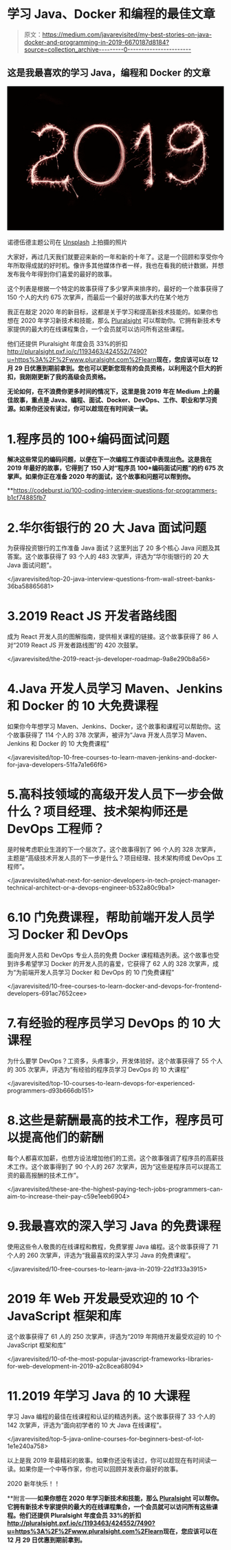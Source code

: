 # 学习 Java、Docker 和编程的最佳文章

> 原文：<https://medium.com/javarevisited/my-best-stories-on-java-docker-and-programming-in-2019-6670187d8184?source=collection_archive---------0----------------------->

## 这是我最喜欢的学习 Java，编程和 Docker 的文章

![](img/a5d46adc60967dde1e46f9b3391bb2fc.png)

诺德伍德主题公司在 [Unsplash](https://unsplash.com?utm_source=medium&utm_medium=referral) 上拍摄的照片

大家好，再过几天我们就要迎来新的一年和新的十年了。这是一个回顾和享受你今年所取得成就的好时机。像许多其他媒体作者一样，我也在看我的统计数据，并想发布我今年得到你们喜爱的最好的故事。

这个列表是根据一个特定的故事获得了多少掌声来排序的，最好的一个故事获得了 150 个人的大约 675 次掌声，而最后一个最好的故事大约在某个地方

我正在敲定 2020 年的新目标，这都是关于学习和提高新技术技能的。如果你也想在 2020 年学习新技术和技能，那么 [Pluralsight](https://medium.com/u/50a6c7ef7431?source=post_page-----6670187d8184--------------------------------) 可以帮助你。它拥有新技术专家提供的最大的在线课程集合，一个会员就可以访问所有这些课程。

他们还提供 Pluralsight 年度会员 33%的折扣<http://pluralsight.pxf.io/c/1193463/424552/7490?u=https%3A%2F%2Fwww.pluralsight.com%2Flearn>**现在，您应该可以在 12 月 29 日优惠到期前拿到。您也可以更新您现有的会员资格，以利用这个巨大的折扣，我刚刚更新了我的高级会员资格。**

**无论如何，在不浪费你更多时间的情况下，这里是我 2019 年在 Medium 上的最佳故事，重点是 Java、编程、面试、Docker、DevOps、工作、职业和学习资源。如果你还没有读过，你可以趁现在有时间读一读。**

# **1.程序员的 100+编码面试问题**

**解决这些常见的编码问题，以便在下一次编程工作面试中表现出色。这是我在 2019 年最好的故事，它得到了 150 人对“程序员 100+编码面试问题”的约 675 次掌声。如果你正在准备 2020 年的面试，这个故事和问题可以帮到你。**

**<https://codeburst.io/100-coding-interview-questions-for-programmers-b1cf74885fb7>  

# 2.华尔街银行的 20 大 Java 面试问题

为获得投资银行的工作准备 Java 面试？这里列出了 20 多个核心 Java 问题及其答案。这个故事获得了 93 个人的 483 次掌声，评选为“华尔街银行的 20 大 Java 面试问题”。

</javarevisited/top-20-java-interview-questions-from-wall-street-banks-36ba58865681>  

# 3.2019 React JS 开发者路线图

成为 React 开发人员的图解指南，提供相关课程的链接。这个故事获得了 86 人对“2019 React JS 开发者路线图”的 420 次鼓掌。

</javarevisited/the-2019-react-js-developer-roadmap-9a8e290b8a56>  

# 4.Java 开发人员学习 Maven、Jenkins 和 Docker 的 10 大免费课程

如果你今年想学习 Maven、Jenkins、Docker，这个故事和课程可以帮助你。这个故事获得了 114 个人的 378 次掌声，被评为“Java 开发人员学习 Maven、Jenkins 和 Docker 的 10 大免费课程”

</javarevisited/top-10-free-courses-to-learn-maven-jenkins-and-docker-for-java-developers-51fa7a1e66f6>  

# 5.高科技领域的高级开发人员下一步会做什么？项目经理、技术架构师还是 DevOps 工程师？

是时候考虑职业生涯的下一个层次了。这个故事得到了 96 个人的 328 次掌声，主题是“高级技术开发人员的下一步是什么？项目经理、技术架构师或 DevOps 工程师”。

</javarevisited/what-next-for-senior-developers-in-tech-project-manager-technical-architect-or-a-devops-engineer-b532a80c9ba1>  

# 6.10 门免费课程，帮助前端开发人员学习 Docker 和 DevOps

面向开发人员和 DevOps 专业人员的免费 Docker 课程精选列表。这个故事也受到许多希望学习 Docker 的开发人员的喜爱，它获得了 62 人的 328 次掌声，成为“为前端开发人员学习 Docker 和 DevOps 的 10 门免费课程”

</javarevisited/10-free-courses-to-learn-docker-and-devops-for-frontend-developers-691ac7652cee>  

# 7.有经验的程序员学习 DevOps 的 10 大课程

为什么要学 DevOps？工资多，头疼事少，开发体验好。这个故事获得了 55 个人的 305 次掌声，评选为“有经验的程序员学习 DevOps 的 10 大课程”

</javarevisited/top-10-courses-to-learn-devops-for-experienced-programmers-d93b666db151>  

# 8.这些是薪酬最高的技术工作，程序员可以提高他们的薪酬

每个人都喜欢加薪，也想方设法增加他们的工资。这个故事强调了程序员的高薪技术工作。这个故事得到了 90 个人的 267 次掌声，因为“这些是程序员可以提高工资的最高报酬的技术工作”。

</javarevisited/these-are-the-highest-paying-tech-jobs-programmers-can-aim-to-increase-their-pay-c59e1eeb6904>  

# 9.我最喜欢的深入学习 Java 的免费课程

使用这些令人敬畏的在线课程和教程，免费掌握 Java 编程。这个故事获得了 71 个人的 260 次掌声，评选为“我最喜欢的深入学习 Java 的免费课程”。

</javarevisited/10-free-courses-to-learn-java-in-2019-22d1f33a3915>  

# 2019 年 Web 开发最受欢迎的 10 个 JavaScript 框架和库

这个故事获得了 61 人的 250 次掌声，评选为“2019 年网络开发最受欢迎的 10 个 JavaScript 框架和库”

</javarevisited/10-of-the-most-popular-javascript-frameworks-libraries-for-web-development-in-2019-a2c8cea68094>  

# 11.2019 年学习 Java 的 10 大课程

学习 Java 编程的最佳在线课程和认证的精选列表。这个故事获得了 33 个人的 142 次掌声，评选为“面向初学者的 10 大 Java 在线课程”。

</javarevisited/top-5-java-online-courses-for-beginners-best-of-lot-1e1e240a758>  

以上是我 2019 年最精彩的故事。如果你还没有读过，你可以趁现在有时间读一读。如果你是一个中等作家，你也可以回顾并发表你最好的故事。

2020 新年快乐！！

**附言——**如果你想在 2020 年学习新技术和技能，那么 [Pluralsight](https://medium.com/u/50a6c7ef7431?source=post_page-----6670187d8184--------------------------------) 可以帮你。它拥有新技术专家提供的最大的在线课程集合，一个会员就可以访问所有这些课程。他们还提供 Pluralsight 年度会员 33%的折扣<http://pluralsight.pxf.io/c/1193463/424552/7490?u=https%3A%2F%2Fwww.pluralsight.com%2Flearn>**现在，您应该可以在 12 月 29 日优惠到期前拿到。****